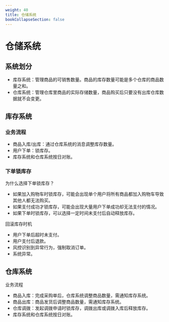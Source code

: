 ```yaml
---
weight: 40
title: 仓储系统
bookCollapseSection: false
---
```


# 仓储系统

## 系统划分

- 库存系统：管理商品的可销售数量。商品的库存数量可能是多个仓库的商品数量之和。
- 仓库系统：管理仓库里商品的实际存储数量，商品购买后只要没有出库仓库数据就不会变更。

## 库存系统

### 业务流程

- 商品入库/出库：通过仓库系统的消息调整库存数量。
- 用户下单：锁库存。
- 库存系统和仓库系统按日对账。

### 下单锁库存

为什么选择下单锁库存？

- 如果加入购物车时锁库存，可能会出现单个用户将所有商品都加入购物车导致其他人都无法购买。
- 如果支付成功才锁库存，可能会出现大量用户下单成功却无法支付的情况。
- 如果下单时锁库存，可以选择一定时间未支付后自动释放库存。

回滚库存时机

- 用户下单后超时未支付。
- 用户支付后退款。
- 风控识别到异常行为，强制取消订单。
- 系统异常。

## 仓库系统

业务流程

- 商品入库：完成采购单后，仓库系统调整商品数量，需通知库存系统。
- 商品出库：商品发货后调整商品数量，需通知库存系统。
- 仓库调拨：发起调拨申请时锁库存，调拨出库或调拨入库后释放库存。
- 库存系统和仓库系统按日对账。


